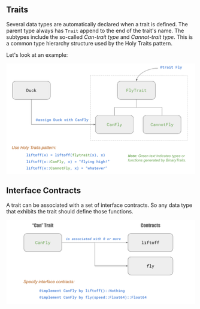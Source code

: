 ## Traits

Several data types are automatically declared when a trait is defined.
The parent type always has `Trait` append to the end of the trait's
name.  The subtypes include the so-called *Can-trait type* and
*Cannot-trait type*.  This is a common type hierarchy structure
used by the Holy Traits pattern.

Let's look at an example:

![](assets/concept_fly_trait.png)

## Interface Contracts

A trait can be associated with a set of interface contracts.  So any
data type that exhibits the trait should define those functions.

![](assets/concept_fly_contracts.png)
